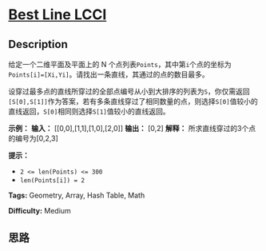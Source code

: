 # [Best Line LCCI][title]

## Description

给定一个二维平面及平面上的 N
个点列表`Points`，其中第`i`个点的坐标为`Points[i]=[Xi,Yi]`。请找出一条直线，其通过的点的数目最多。

设穿过最多点的直线所穿过的全部点编号从小到大排序的列表为`S`，你仅需返回`[S[0],S[1]]`作为答案，若有多条直线穿过了相同数量的点，则选择`S[0]`值较小的直线返回，`S[0]`相同则选择`S[1]`值较小的直线返回。

**示例：**
            **输入：** [[0,0],[1,1],[1,0],[2,0]]    **输出：** [0,2]    **解释：** 所求直线穿过的3个点的编号为[0,2,3]    

**提示：**

  * `2 <= len(Points) <= 300`
  * `len(Points[i]) = 2`


**Tags:** Geometry, Array, Hash Table, Math

**Difficulty:** Medium

## 思路

[title]: https://leetcode-cn.com/problems/best-line-lcci
